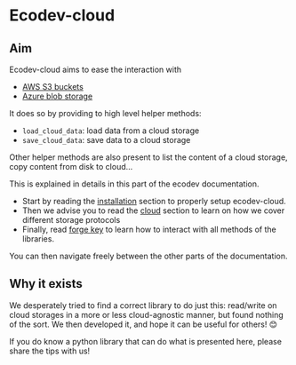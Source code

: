# Ecodev-cloud

## Aim

Ecodev-cloud aims to ease the interaction with 

- <a href="https://aws.amazon.com/s3/" class="external-link"  target="_blank">AWS S3 buckets </a>
- <a href="https://azure.microsoft.com/en-us/products/storage/blobs" class="external-link"  target="_blank">Azure blob storage</a>

It does so by providing to high level helper methods: 

- `load_cloud_data`: load data from a cloud storage
- `save_cloud_data`: save data to a cloud storage

Other helper methods are also present to list the content of a cloud storage, copy content from disk to cloud...

This is explained in details in this part of the ecodev documentation.

- Start by reading the [installation](installation.md) section to properly setup ecodev-cloud. 
- Then we advise you to read the [cloud](generic/cloud.md) section to learn on how we cover different storage protocols
- Finally, read [forge key](generic/forge_key.md) to learn how to interact with all methods of the libraries. 

You can then navigate freely between the other parts of the documentation.


## Why it exists

We desperately tried to find a correct library to do just this: read/write on cloud storages in a more or less 
cloud-agnostic manner, but found nothing of the sort. We then developed it, and hope it can be useful for others! 😊

If you do know a python library that can do what is presented here, please share the tips with us! 